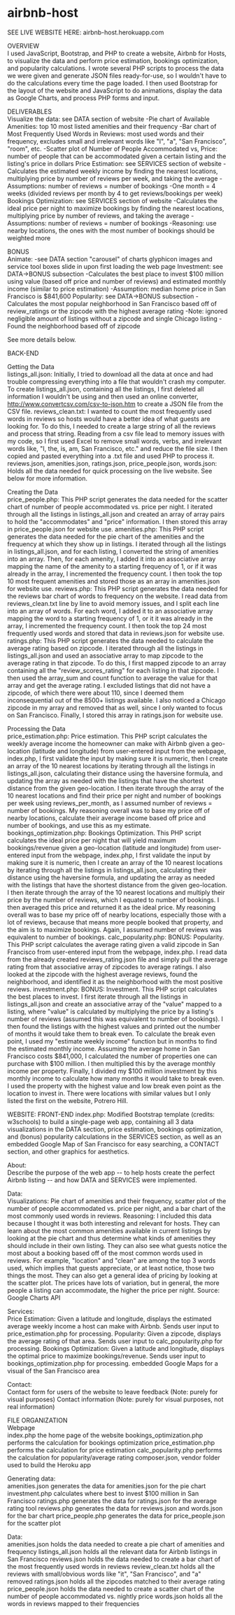 # airbnb-host
SEE LIVE WEBSITE HERE: airbnb-host.herokuapp.com

OVERVIEW <br />
I used JavaScript, Bootstrap, and PHP to create a website, Airbnb for Hosts, to visualize the data and perform price estimation, bookings optimization, and popularity calculations. I wrote several PHP scripts to process the data we were given and generate JSON files ready-for-use, so I wouldn't have to do the calculations every time the page loaded. I then used Bootstrap for the layout of the website and JavaScript to do animations, display the data as Google Charts, and process PHP forms and input.

DELIVERABLES <br />
Visualize the data: see DATA section of website
-Pie chart of Available Amenities: top 10 most listed amenities and their frequency
-Bar chart of Most Frequently Used Words in Reviews: most used words and their frequency, excludes small and irrelevant words like "I", "a", "San Francisco", "room", etc.
-Scatter plot of Number of People Accommodated vs, Price: number of people that can be accommodated given a certain listing and the listing's price in dollars 
Price Estimation: see SERVICES section of website
-Calculates the estimated weekly income by finding the nearest locations, multiplying price by number of reviews per week, and taking the average
-Assumptions: number of reviews = number of bookings
-One month = 4 weeks (divided reviews per month by 4 to get reviews/bookings per week)
Bookings Optimization: see SERVICES section of website
-Calculates the ideal price per night to maximize bookings by finding the nearest locations, multiplying price by number of reviews, and taking the average 
-Assumptions: number of reviews = number of bookings
-Reasoning: use nearby locations, the ones with the most number of bookings should be weighted more

BONUS <br />
Animate:
-see DATA section "carousel" of charts
glyphicon images and service tool boxes slide in upon first loading the web page
Investment: ​see DATA->BONUS subsection
-Calculates the best place to invest $100 million using value (based off price and number of reviews) and estimated monthly income (similar to price estimation)
-Assumption: median home price in San Francisco is $841,600
Popularity: see DATA->BONUS subsection
-Calculates the most popular neighborhood in San Francisco based off of review_ratings or the zipcode with the highest average rating
-Note: ignored negligible amount of listings without a zipcode and single Chicago listing
-Found the neighborhood based off of zipcode

See more details below.

BACK-END <br />

Getting the Data <br />
listings_all.json: Initially, I tried to download all the data at once and had trouble compressing everything into a file that wouldn't crash my computer. To create listings_all.json, containing all the listings, I first deleted all information I wouldn't be using and then used an online converter, http://www.convertcsv.com/csv-to-json.htm to create  a JSON file from the CSV file. 
reviews_clean.txt: I wanted to count the most frequently used words in reviews so hosts would have a better idea of what guests are looking for. To do this, I needed to create a large string of all the reviews and process that string. Reading from a csv file lead to memory issues with my code, so I first used Excel to remove small words, verbs, and irrelevant words  like, "I, the, is, am, San Francisco, etc." and reduce the file size. I then copied and pasted everything into a .txt file and used PHP to process it.
reviews.json, amenities.json, ratings.json, price_people.json, words.json: Holds all the data needed for quick processing on the live website. See below for more information.

Creating the Data <br />
price_people.php: This PHP script generates the data needed for the scatter chart of number of people accommodated vs. price per night. I iterated through all the listings in listings_all.json and created an array of array pairs to hold the "accommodates" and "price" information. I then stored this array in price_people.json for website use.
amenities.php: This PHP script generates the data needed for the pie chart of the amenities and the frequency at which they show up in listings. I iterated through all the listings in listings_all.json, and for each listing, I converted the string of amenities into an array. Then, for each amenity, I added it into an associative array mapping the name of the amenity to a starting frequency of 1, or if it was already in the array, I incremented the frequency count. I then took the top 10 most frequent amenities and stored those as an array in amenities.json for website use.
reviews.php: This PHP script generates the data needed for the reviews bar chart of words to frequency on the website. I read data from reviews_clean.txt line by line to avoid memory issues, and I split each line into an array of words. For each word, I added it to an associative array mapping the word to a starting frequency of 1, or it it was already in the array, I incremented the frequency count. I then took the top 24 most frequently used words and stored that data in reviews.json for website use.
ratings.php: This PHP script generates the data needed to calculate the average rating based on zipcode. I iterated through all the listings in listings_all.json and used an associative array to map zipcode to the average rating in that zipcode. To do this, I first mapped zipcode to an array containing all the "review_scores_rating" for each listing in that zipcode. I then used the array_sum and count function to average the value for that array and get the average rating. I excluded listings that did not have a zipcode, of which there were about 110, since I deemed them inconsequential out of the 8500+ listings available. I also noticed a Chicago zipcode in my array and removed that as well, since I only wanted to focus on San Francisco. Finally, I stored this array in ratings.json for website use.

Processing the Data <br />
price_estimation.php: Price estimation. This PHP script calculates the weekly average income the homeowner can make with Airbnb given a geo-location (latitude and longitude) from user-entered input from the webpage, index.php, I first validate the input by making sure it is numeric, then I create an array of the 10 nearest locations by iterating through all the listings in listings_all.json, calculating their distance using the haversine formula, and updating the array as needed with the listings that have the shortest distance from the given geo-location. I then iterate through the array of the 10 nearest locations and find their price per night and number of bookings per week using reviews_per_month, as I assumed number of reviews = number of bookings. My reasoning overall was to base my price off of nearby locations, calculate their average income based off price and number of bookings, and use this as my estimate.
bookings_optimization.php: Bookings Optimization. This PHP script calculates the ideal price per night that will yield maximum bookings/revenue given a geo-location (latitude and longitude) from user-entered input from the webpage, index.php, I first validate the input by making sure it is numeric, then I create an array of the 10 nearest locations by iterating through all the listings in listings_all.json, calculating their distance using the haversine formula, and updating the array as needed with the listings that have the shortest distance from the given geo-location. I then iterate through the array of the 10 nearest locations and multiply their price by the number of reviews, which I equated to number of bookings. I then averaged this price and returned it as the ideal price. My reasoning overall was to base my price off of nearby locations, especially those with a lot of reviews, because that means more people booked that property, and the aim is to maximize bookings. Again, I assumed number of reviews was equivalent to number of bookings.
calc_popularity.php: BONUS: Popularity. This PHP script calculates the average rating given a valid zipcode in San Francisco from user-entered input from the webpage, index.php. I read data from the already created reviews_rating.json file and simply pull the average rating from that associative array of zipcodes to average ratings. I also looked at the zipcode with the highest average reviews, found the neighborhood, and identified it as the neighborhood with the most positive reviews.
investment.php: BONUS: Investment. This PHP script calculates the best places to invest. I first iterate through all the listings in listings_all.json and create an associative array of the "value" mapped to a listing, where "value" is calculated by multiplying the price by a listing's number of reviews (assumed this was equivalent to number of bookings). I then found the listings with the highest values and printed out the number of months it would take them to break even. To calculate the break even point, I used my "estimate weekly income" function but in months to find the estimated monthly income. Assuming the average home in San Francisco costs $841,000, I calculated the number of properties one can purchase with $100 million. I then multiplied this by the average monthly income per property. Finally, I divided my $100 million investment by this monthly income to calculate how many months it would take to break even. I used the property with the highest value and low break even point as the location to invest in. There were locations with similar values but I only listed the first on the website, Potrero Hill.

WEBSITE: FRONT-END
index.php: Modified Bootstrap template (credits: w3schools) to build a single-page web app, containing all 3 data visualizations in the DATA section, price estimation, bookings optimization, and (bonus) popularity calculations in the SERVICES section, as well as an embedded Google Map of San Francisco for easy searching, a CONTACT section, and other graphics for aesthetics.


About: <br />
Describe the purpose of the web app -- to help hosts create the perfect Airbnb listing -- and how DATA and SERVICES were implemented.

Data: <br />
Visualizations: Pie chart of amenities and their frequency, scatter plot of the number of people accommodated vs. price per night, and a bar chart of the most commonly used words in reviews. 
Reasoning: I included this data because I thought it was both interesting and relevant for hosts. They can learn about the most common amenities available in current listings by looking at the pie chart and thus determine what kinds of amenities they should include in their own listing. 
They can also see what guests notice the most about a booking based off of the most common words used in reviews. For example, "location" and "clean" are among the top 3 words used, which implies that guests appreciate, or at least notice, those two things the most. 
They can also get a general idea of pricing by looking at the scatter plot. The prices have lots of variation, but in general, the more people a listing can accommodate, the higher the price per night.
Source: Google Charts API

Services: <br />
Price Estimation: Given a latitude and longitude, displays the estimated average weekly income a host can make with Airbnb. Sends user input to price_estimation.php for processing.
Popularity: Given a zipcode,  displays the average rating of that area. Sends user input to calc_popularity.php for processing.
Bookings Optimization: Given a latitude and longitude, displays the optimal price to maximize bookings/revenue. Sends user input to bookings_optimization.php for processing.
embedded Google Maps for a visual of the San Francisco area


Contact: <br />
Contact form for users of the website to leave feedback (Note: purely for visual purposes)
Contact information (Note: purely for visual purposes, not real information)

FILE ORGANIZATION <br />
Webpage <br />
index.php the home page of the website
bookings_optimization.php performs the calculation for bookings optimization
price_estimation.php performs the calculation for price estimation
calc_popularity.php performs the calculation for popularity/average rating
composer.json, vendor folder used to build the Heroku app

Generating data: <br />
amenities.json generates the data for amenities.json for the pie chart
investment.php calculates where best to invest $100 million in San Francisco
ratings.php generates the data for  ratings.json for ​the average rating tool
reviews.php generates the data for reviews.json and words.json for the bar chart
price_people.php generates the data for price_people.json for the scatter plot

Data: <br />
amenities.json holds the data needed to create a pie chart of amenities and frequency
listings_all.json holds all the relevant data for Airbnb listings in San Francisco
reviews.json holds the data needed to create a bar chart of the most frequently used words in reviews
review_clean.txt holds all the reviews with small/obvious words like "it", "San Francisco", and "a" removed
ratings.json holds all the zipcodes matched to their average rating
price_people.json holds the data needed to create a scatter chart of the number of people accommodated vs. nightly price
words.json holds all the words in reviews mapped to their frequencies
